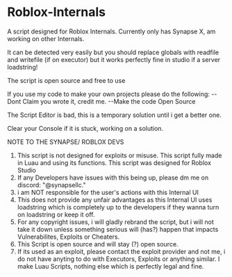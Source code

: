 # Roblox-Internals

A script designed for Roblox Internals. Currently only has Synapse X, am working on other Internals.

It can be detected very easily but you should replace globals with readfile and writefile (if on executor) but it works perfectly fine in studio if a server loadstring!

The script is open source and free to use

If you use my code to make your own projects please do the following:
--Dont Claim you wrote it, credit me.
--Make the code Open Source

The Script Editor is bad, this is a temporary solution until i get a better one.

Clear your Console if it is stuck, working on a solution.

NOTE TO THE SYNAPSE/ ROBLOX DEVS
1. This script is not designed for exploits or misuse. This script fully made in Luau and using its functions. This script was designed for Roblox Studio
2. If any Developers have issues with this being up, please dm me on discord: "@synapsellc."
3. i am NOT responsible for the user's actions with this Internal UI
4. This does not provide any unfair advantages as this Internal UI uses loadstring which is completely up to the developers if they wanna turn on loadstring or keep it off.
5. For any copyright issues, i will gladly rebrand the script, but i will not take it down unless something serious will (has?) happen that impacts Vulnerabilites, Exploits or Cheaters.
6. This Script is open source and will stay (?) open source.
7. If its used as an exploit, please contact the exploit provider and not me, i do not have anyting to do with Executors, Exploits or anything similar. I make Luau Scripts, nothing else which is perfectly legal and fine.

